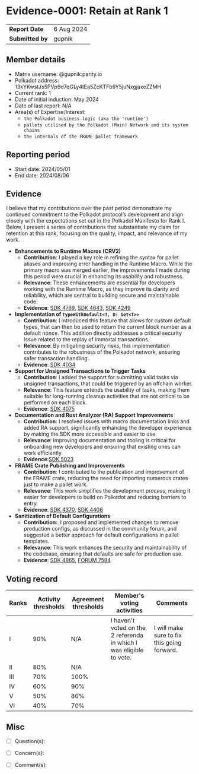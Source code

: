 # Evidence-0001: Retain at Rank 1

|                 |                                                                         |
| --------------- | ----------------------------------------------------------------------- |
| **Report Date** | 6 Aug 2024                                                             |
| **Submitted by**| gupnik

## Member details

- Matrix username: @gupnik:parity.io
- Polkadot address: 13kYKwstJs5PVp9d7qGLy4tEa5ZcKTFb9Y5juNxgjaxeZZMH
- Current rank: 1
- Date of initial induction: May 2024
- Date of last report: N/A
- Area(s) of Expertise/Interest:
	- `the Polkadot business-logic (aka the 'runtime')`
	- `pallets utilised by the Polkadot (Main) Network and its system chains`
	- `the internals of the FRAME pallet framework`

## Reporting period

- Start date: 2024/05/01
- End date: 2024/08/06

## Evidence

I believe that my contributions over the past period demonstrate my continued commitment to the Polkadot protocol’s development and align closely with the expectations set out in the Polkadot Manifesto for Rank I. Below, I present a series of contributions that substantiate my claim for retention at this rank, focusing on the quality, impact, and relevance of my work.

- **Enhancements to Runtime Macros (CRV2)**
	- **Contribution**: I played a key role in refining the syntax for pallet aliases and improving error handling in the Runtime Macro. While the primary macro was merged earlier, the improvements I made during this period were crucial in enhancing its usability and robustness.
	- **Relevance**: These enhancements are essential for developers working with the Runtime Macro, as they improve its clarity and reliability, which are central to building secure and maintainable code.
	- **Evidence**: [SDK 4769](https://github.com/paritytech/polkadot-sdk/pull/4769), [SDK 4643](https://github.com/paritytech/polkadot-sdk/pull/4643), [SDK 4249](https://github.com/paritytech/polkadot-sdk/pull/4249)
- **Implementation of `TypeWithDefault<T, D: Get<T>>`**
	- **Contribution**: I introduced this feature that allows for custom default types, that can then be used to return the current block number as a default nonce. This addition directly addresses a critical security issue related to the replay of immortal transactions.
	- **Relevance**: By mitigating security risks, this implementation contributes to the robustness of the Polkadot network, ensuring safer transaction handling.
	- **Evidence**: [SDK 4034](https://github.com/paritytech/polkadot-sdk/pull/4034)
- **Support for Unsigned Transactions to Trigger Tasks**
	- **Contribution**: I added the support for submitting valid tasks via unsigned transactions, that could be triggered by an offchain worker. 
	- **Relevance**: This feature extends the usability of tasks, making them suitable for long-running cleanup activities that are not critical to be performed on each block.
	- **Evidence**: [SDK 4075](https://github.com/paritytech/polkadot-sdk/pull/4075)
- **Documentation and Rust Analyzer (RA) Support Improvements**
	- **Contribution**: I resolved issues with macro documentation links and added RA support, significantly enhancing the developer experience by making the SDK more accessible and easier to use.
	- **Relevance**: Improving documentation and tooling is critical for onboarding new developers and ensuring that existing ones can work efficiently.
	- **Evidence**:[SDK 5023](https://github.com/paritytech/polkadot-sdk/pull/5023)
- **FRAME Crate Publishing and Improvements**
	- **Contribution**: I contributed to the publication and improvement of the FRAME crate, reducing the need for importing numerous crates just to make a pallet work.
	- **Relevance**: This work simplifies the development process, making it easier for developers to build on Polkadot and reducing barriers to entry.
	- **Evidence**: [SDK 4370](https://github.com/paritytech/polkadot-sdk/pull/4370), [SDK 4406](https://github.com/paritytech/polkadot-sdk/pull/4406)
- **Sanitization of Default Configurations**
	- **Contribution**:: I proposed and implemented changes to remove production configs, as discussed in the community forum, and suggested a better approach for default configurations in pallet templates.
	- **Relevance**: This work enhances the security and maintainability of the codebase, ensuring that defaults are safe for production use.
	- **Evidence**: [SDK 4965](https://github.com/paritytech/polkadot-sdk/pull/4965), [FORUM 7584](https://forum.polkadot.network/t/seeking-feedback-on-derive-impl-for-default-configurations-in-pallet-templates/7584/1)

## Voting record

|  Ranks | Activity thresholds | Agreement thresholds | Member's voting activities | Comments |
|---|---|---|---|---|
|I  |90%   |N/A   |  I haven't voted on the 2 referenda in which I was eligible to vote. |   I will make sure to fix this going forward. |
|II |80%   |N/A   |   |  |
|III|70%   |100%  |   |  |
|IV |60%   |90%   |   |  |
|V  |50%   |80%   |   |  |
|VI |40%   |70%   |   |  |


## Misc

- [ ] Question(s): 

- [ ] Concern(s): 

- [ ] Comment(s): 
